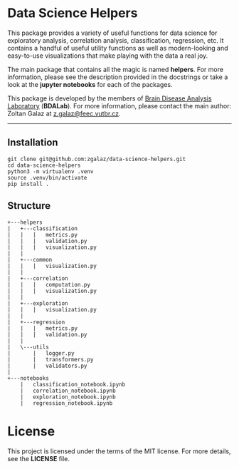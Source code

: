 # Data Science Helpers
This package provides a variety of useful functions for data science for exploratory analysis, correlation analysis, 
classification, regression, etc. It contains a handful of useful utility functions as well as modern-looking and 
easy-to-use visualizations that make playing with the data a real joy.

The main package that contains all the magic is named **helpers**. For more information, please see the 
description provided in the docstrings or take a look at the **jupyter notebooks**  for each of the packages.

This package is developed by the members of [Brain Disease Analysis Laboratory](http://bdalab.utko.feec.vutbr.cz/) 
(**BDALab**). For more information, please contact the main author: Zoltan Galaz at <z.galaz@feec.vutbr.cz>.

* * * * * * * * *
 
## Installation
```
git clone git@github.com:zgalaz/data-science-helpers.git
cd data-science-helpers
python3 -m virtualenv .venv
source .venv/bin/activate
pip install .
```

## Structure
```
+---helpers
|   +---classification
|   |   |   metrics.py
|   |   |   validation.py
|   |   |   visualization.py
|   |           
|   +---common
|   |   |   visualization.py
|   |           
|   +---correlation
|   |   |   computation.py
|   |   |   visualization.py
|   |           
|   +---exploration
|   |   |   visualization.py
|   |           
|   +---regression
|   |   |   metrics.py
|   |   |   validation.py
|   |           
|   \---utils
|       |   logger.py
|       |   transformers.py
|       |   validators.py
|               
+---notebooks
    |   classification_notebook.ipynb
    |   correlation_notebook.ipynb
    |   exploration_notebook.ipynb
    |   regression_notebook.ipynb
```

# License
This project is licensed under the terms of the MIT license. For more details, see the **LICENSE** file.